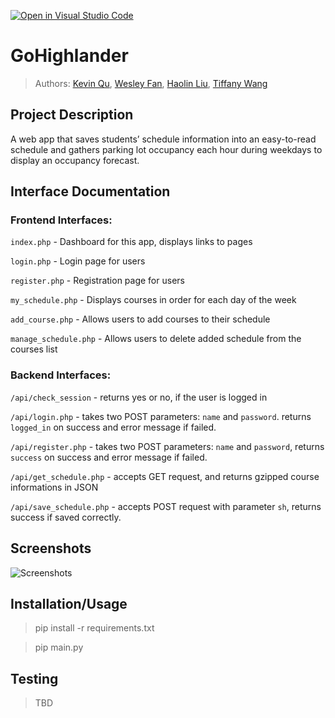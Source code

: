 [![Open in Visual Studio Code](https://classroom.github.com/assets/open-in-vscode-718a45dd9cf7e7f842a935f5ebbe5719a5e09af4491e668f4dbf3b35d5cca122.svg)](https://classroom.github.com/online_ide?assignment_repo_id=10809429&assignment_repo_type=AssignmentRepo)

# GoHighlander

 
 > Authors: [Kevin Qu](https://github.com/KevinDevs), [Wesley Fan](https://github.com/wesleyfan2015), [Haolin Liu](https://github.com/terrylhl), [Tiffany Wang](https://github.com/twang0323)



## Project Description
A web app that saves students’ schedule information into an easy-to-read schedule and gathers parking lot occupancy each hour during weekdays to display an occupancy forecast.

## Interface Documentation

### Frontend Interfaces:

`index.php` - Dashboard for this app, displays links to pages

`login.php` - Login page for users

`register.php` - Registration page for users

`my_schedule.php` - Displays courses in order for each day of the week

`add_course.php` - Allows users to add courses to their schedule

`manage_schedule.php` - Allows users to delete added schedule from the courses list


### Backend Interfaces:

`/api/check_session` - returns yes or no, if the user is logged in

`/api/login.php` - takes two POST parameters: `name` and `password`. returns `logged_in` on success and error message if failed.

`/api/register.php` - takes two POST parameters: `name` and `password`, returns `success` on success and error message if failed.

`/api/get_schedule.php` - accepts GET request, and returns gzipped course informations in JSON

`/api/save_schedule.php` - accepts POST request with parameter `sh`, returns success if saved correctly.


 ## Screenshots
 ![Screenshots]([https://raw.githubusercontent.com/CS180-spring/cs180-21-gohighlander/main/screenshots/gohighlander01.jpg](https://raw.githubusercontent.com/CS180-spring/cs180-21-gohighlander/main/screenshots/cs180.jpg))
 ## Installation/Usage
 > pip install -r requirements.txt
 
 > pip main.py
 ## Testing
 > TBD


